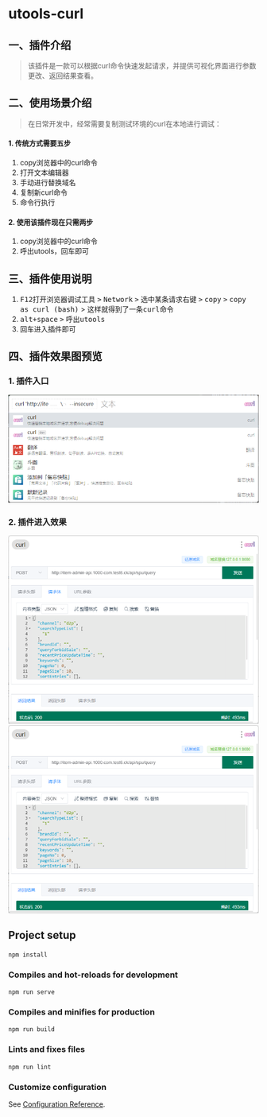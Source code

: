 # utools-curl

## 一、插件介绍

> 该插件是一款可以根据curl命令快速发起请求，并提供可视化界面进行参数更改、返回结果查看。

## 二、使用场景介绍

> 在日常开发中，经常需要复制测试环境的curl在本地进行调试：

#### 1. 传统方式需要五步

1. copy浏览器中的curl命令
2. 打开文本编辑器
3. 手动进行替换域名
4. 复制新curl命令
5. 命令行执行

#### 2. 使用该插件现在只需两步

1. copy浏览器中的curl命令
2. 呼出utools，回车即可

## 三、插件使用说明

1. <kbd>F12打开浏览器调试工具</kbd> <kbd>></kbd> <kbd>Network</kbd> <kbd>></kbd> <kbd>选中某条请求右键</kbd> <kbd>></kbd> <kbd>
   copy</kbd> <kbd>></kbd> <kbd>copy as curl (bash)</kbd> > <kbd>这样就得到了一条curl命令</kbd>
2. <kbd>alt+space</kbd> <kbd>></kbd> <kbd>呼出utools</kbd>
3. <kbd>回车进入插件即可</kbd>

## 四、插件效果图预览

### 1. 插件入口

![入口图](https://raw.githubusercontent.com/fffguo/picture-warehouse/main/github/entrance.png)

### 2. 插件进入效果

![预览图1](https://raw.githubusercontent.com/fffguo/picture-warehouse/main/github/preImg1.png)
![预览图2](https://raw.githubusercontent.com/fffguo/picture-warehouse/main/github/preImg1.png)

## Project setup

```
npm install
```

### Compiles and hot-reloads for development

```
npm run serve
```

### Compiles and minifies for production

```
npm run build
```

### Lints and fixes files

```
npm run lint
```

### Customize configuration

See [Configuration Reference](https://cli.vuejs.org/config/).
